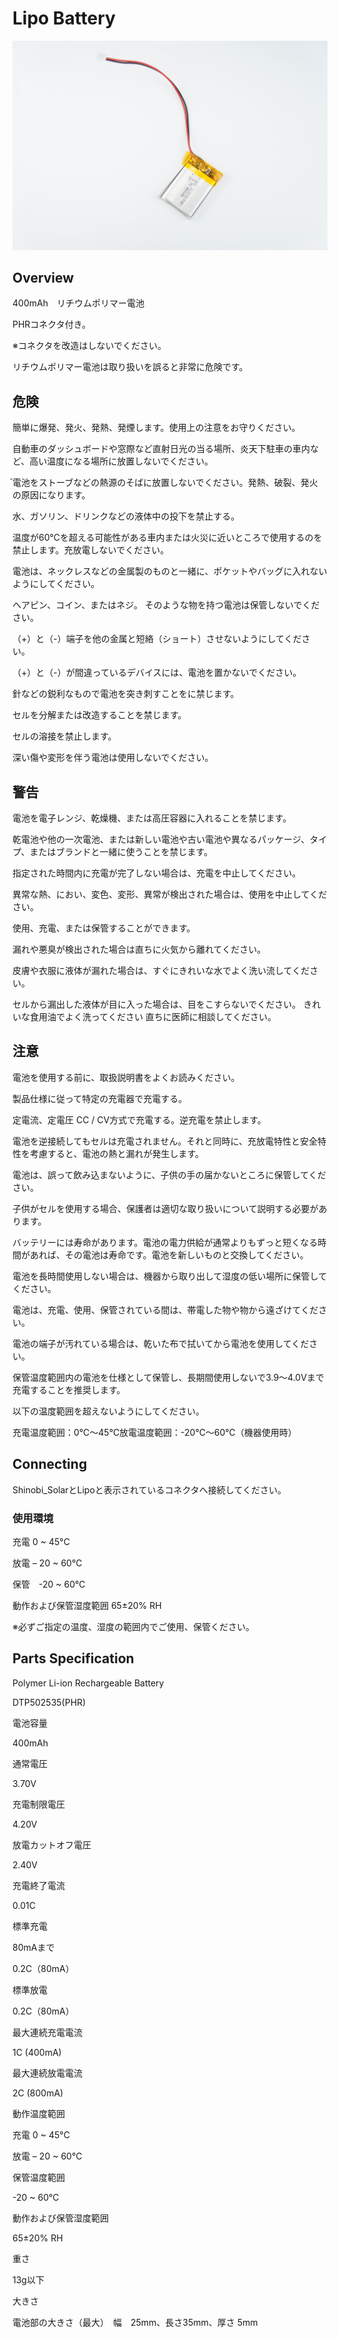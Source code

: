 # Lipo Battery

![](/img/Solar/LiPoBattery.JPG)
<!--COLORME-->

## Overview

400mAh　リチウムポリマー電池

PHRコネクタ付き。

※コネクタを改造はしないでください。

リチウムポリマー電池は取り扱いを誤ると非常に危険です。


## 危険

簡単に爆発、発火、発熱、発煙します。使用上の注意をお守りください。

自動車のダッシュボードや窓際など直射日光の当る場所、炎天下駐車の車内など、高い温度になる場所に放置しないでください。

゙電池をストーブなどの熱源のそばに放置しないでください。発熱、破裂、発火 の原因になります。

水、ガソリン、ドリンクなどの液体中の投下を禁止する。

温度が60℃を超える可能性がある車内または火災に近いところで使用するのを禁止します。充放電しないでください。

電池は、ネックレスなどの金属製のものと一緒に、ポケットやバッグに入れないようにしてください。

ヘアピン、コイン、またはネジ。 そのような物を持つ電池は保管しないでください。

（+）と（-）端子を他の金属と短絡（ショート）させないようにしてください。

（+）と（-）が間違っているデバイスには、電池を置かないでください。

針などの鋭利なもので電池を突き刺すことをに禁じます。

セルを分解または改造することを禁じます。

セルの溶接を禁止します。

深い傷や変形を伴う電池は使用しないでください。

## 警告

電池を電子レンジ、乾燥機、または高圧容器に入れることを禁じます。

乾電池や他の一次電池、または新しい電池や古い電池や異なるパッケージ、タイプ、またはブランドと一緒に使うことを禁じます。

指定された時間内に充電が完了しない場合は、充電を中止してください。

異常な熱、におい、変色、変形、異常が検出された場合は、使用を中止してください。

使用、充電、または保管することができます。

漏れや悪臭が検出された場合は直ちに火気から離れてください。

皮膚や衣服に液体が漏れた場合は、すぐにきれいな水でよく洗い流してください。

セルから漏出した液体が目に入った場合は、目をこすらないでください。 きれいな食用油でよく洗ってください
直ちに医師に相談してください。

## 注意

電池を使用する前に、取扱説明書をよくお読みください。

製品仕様に従って特定の充電器で充電する。

定電流、定電圧 CC / CV方式で充電する。逆充電を禁止します。

電池を逆接続してもセルは充電されません。それと同時に、充放電特性と安全特性を考慮すると、電池の熱と漏れが発生します。

電池は、誤って飲み込まないように、子供の手の届かないところに保管してください。

子供がセルを使用する場合、保護者は適切な取り扱いについて説明する必要があります。

バッテリーには寿命があります。電池の電力供給が通常よりもずっと短くなる時間があれば、その電池は寿命です。電池を新しいものと交換してください。

電池を長時間使用しない場合は、機器から取り出して湿度の低い場所に保管してください。

電池は、充電、使用、保管されている間は、帯電した物や物から遠ざけてください。

電池の端子が汚れている場合は、乾いた布で拭いてから電池を使用してください。

保管温度範囲内の電池を仕様として保管し、長期間使用しないで3.9〜4.0Vまで充電することを推奨します。

以下の温度範囲を超えないようにしてください。

充電温度範囲：0℃〜45℃放電温度範囲：-20℃〜60℃（機器使用時）

## Connecting

Shinobi_SolarとLipoと表示されているコネクタへ接続してください。

### 使用環境

充電 0 ~ 45°C

放電 – 20 ~ 60°C

保管　-20 ~ 60°C

動作および保管湿度範囲 65±20% RH

※必ずご指定の温度、湿度の範囲内でご使用、保管ください。

## Parts Specification

Polymer Li-ion Rechargeable Battery

DTP502535(PHR)

電池容量

400mAh

通常電圧

3.70V

充電制限電圧

4.20V

放電カットオフ電圧

2.40V

充電終了電流

0.01C

標準充電

80mAまで

0.2C（80mA）

標準放電

0.2C（80mA）

最大連続充電電流

1C (400mA)

最大連続放電電流

2C (800mA)

動作温度範囲

充電 0 ~ 45°C

放電 – 20 ~ 60°C

保管温度範囲

-20 ~ 60°C

動作および保管湿度範囲

65±20% RH

重さ

13g以下

大きさ

電池部の大きさ（最大）　幅　25mm、長さ35mm、厚さ 5mm
